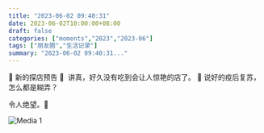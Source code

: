 ```yaml
---
title: "2023-06-02 09:40:31"
date: 2023-06-02T10:00:00+08:00
draft: false
categories: ["moments","2023","2023-06"]
tags: ["朋友圈","生活记录"]
summary: "2023-06-02 09:40:31..."
---
```


🍓 新的探店预告 🍓
​
​讲真，好久没有吃到会让人惊艳的店了。
​🥹 说好的疫后复苏，怎么都是糊弄？

令人绝望。🥲

![Media 1](/Moments/photos/2023-06-02/202306020940310.jpg)

